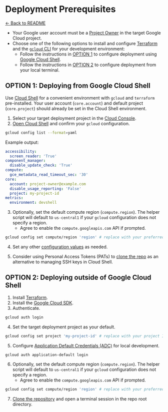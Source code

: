 # Deployment Prerequisites

[← Back to README](../../README.md)

- Your Google user account must be a [Project Owner](https://cloud.google.com/iam/docs/roles-overview#legacy-basic) in the target Google Cloud project.
- Choose one of the following options to install and configure [Terraform](https://developer.hashicorp.com/terraform) and the [`gcloud` CLI](https://cloud.google.com/sdk/gcloud) for your development environment:
    - Follow the instructions in [OPTION 1](#option-1-deploying-from-google-cloud-shell) to configure deployment using [Google Cloud Shell](https://cloud.google.com/shell/docs/using-cloud-shell).
    - Follow the instructions in [OPTION 2](#option-2-deploying-outside-of-google-cloud-shell) to configure deployment from your local terminal.

## OPTION 1: Deploying from Google Cloud Shell

Use [Cloud Shell](https://cloud.google.com/shell/docs/using-cloud-shell) for a convenient environment with `gcloud` and `terraform` pre-installed. Your user account (`core.account`) and default project (`core.project`) should already be set in the Cloud Shell environment.

1. Select your target deployment project in the [Cloud Console](https://console.cloud.google.com/projectselector2/home/dashboard).
2. [Open Cloud Shell](https://cloud.google.com/shell/docs/launching-cloud-shell) and confirm your `gcloud` configuration.
```sh
gcloud config list --format=yaml
```
Example output:
```yaml
accessibility:
  screen_reader: 'True'
component_manager:
  disable_update_check: 'True'
compute:
  gce_metadata_read_timeout_sec: '30'
core:
  account: project-owner@example.com
  disable_usage_reporting: 'False'
  project: my-project-id
metrics:
  environment: devshell
```

3. Optionally, set the default compute region (`compute.region`). The helper script will default to `us-central1` if your `gcloud` configuration does not specify a region.
    - Agree to enable the `compute.googleapis.com` API if prompted.
```sh
gcloud config set compute/region 'region' # replace with your preferred region, e.g. us-central1
```

4. Set any other [configuration values](https://cloud.google.com/sdk/gcloud/reference/config/set) as needed.

5. Consider using Personal Access Tokens (PATs) to [clone the repo](https://docs.github.com/en/github/authenticating-to-github/keeping-your-account-and-data-secure/creating-a-personal-access-token) as an alternative to managing SSH keys in Cloud Shell.

## OPTION 2: Deploying outside of Google Cloud Shell

1. Install [Terraform](https://learn.hashicorp.com/tutorials/terraform/install-cli).
2. Install the [Google Cloud SDK](https://cloud.google.com/sdk/docs/install).
3. Authenticate.
```sh
gcloud auth login
```

4. Set the target deployment project as your default.
```sh
gcloud config set project 'my-project-id' # replace with your project ID
```

5. Configure [Application Default Credentials (ADC)](https://cloud.google.com/docs/authentication/application-default-credentials) for local development.
```sh
gcloud auth application-default login
```

6. Optionally, set the default compute region (`compute.region`). The helper script will default to `us-central1` if your `gcloud` configuration does not specify a region.
    - Agree to enable the `compute.googleapis.com` API if prompted.
```sh
gcloud config set compute/region 'region' # replace with your preferred region, e.g. 'us-central1'
```

7. [Clone the repository](https://docs.github.com/en/repositories/creating-and-managing-repositories/cloning-a-repository) and open a terminal session in the repo root directory.
